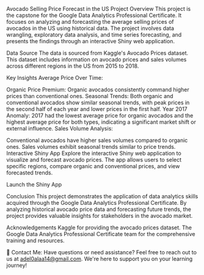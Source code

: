 Avocado Selling Price Forecast in the US
Project Overview
This project is the capstone for the Google Data Analytics Professional Certificate. It focuses on analyzing and forecasting the average selling prices of avocados in the US using historical data. The project involves data wrangling, exploratory data analysis, and time series forecasting, and presents the findings through an interactive Shiny web application.

Data Source
The data is sourced from Kaggle's Avocado Prices dataset. This dataset includes information on avocado prices and sales volumes across different regions in the US from 2015 to 2018.

Key Insights
Average Price Over Time:

Organic Price Premium: Organic avocados consistently command higher prices than conventional ones.
Seasonal Trends: Both organic and conventional avocados show similar seasonal trends, with peak prices in the second half of each year and lower prices in the first half.
Year 2017 Anomaly: 2017 had the lowest average price for organic avocados and the highest average price for both types, indicating a significant market shift or external influence.
Sales Volume Analysis:

Conventional avocados have higher sales volumes compared to organic ones.
Sales volumes exhibit seasonal trends similar to price trends.
Interactive Shiny App
Explore the interactive Shiny web application to visualize and forecast avocado prices. The app allows users to select specific regions, compare organic and conventional prices, and view forecasted trends.

Launch the Shiny App

Conclusion
This project demonstrates the application of data analytics skills acquired through the Google Data Analytics Professional Certificate. By analyzing historical avocado price data and forecasting future trends, the project provides valuable insights for stakeholders in the avocado market.

Acknowledgements
Kaggle for providing the avocado prices dataset.
The Google Data Analytics Professional Certificate team for the comprehensive training and resources.

📧 Contact Me: Have questions or need assistance? Feel free to reach out to us at adel0alaa14@gmail.com. We're here to support you on your learning journey!
